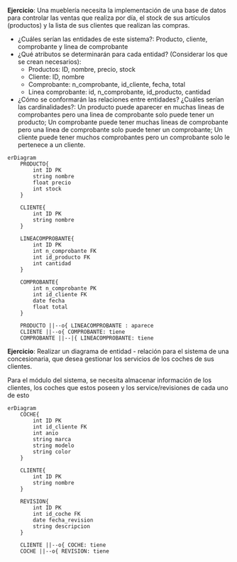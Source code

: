 **Ejercicio**: Una mueblería necesita la implementación de una base de datos para controlar las ventas que realiza por día, el stock de sus artículos (productos) y la lista de sus clientes que realizan las compras.

+ ¿Cuáles serían las entidades de este sistema?: Producto, cliente, comprobante y linea de comprobante
+ ¿Qué atributos se determinarán para cada entidad? (Considerar los que se crean necesarios): 
  + Productos: ID, nombre, precio, stock
  + Cliente: ID, nombre
  + Comprobante: n_comprobante, id_cliente, fecha, total
  + Linea comprobante: id, n_comprobante, id_producto, cantidad
+ ¿Cómo se conformarán las relaciones entre entidades? ¿Cuáles serían las cardinalidades?: Un producto puede aparecer en muchas lineas de comprobantes pero una linea de comprobante solo puede tener un producto; Un comprobante puede tener muchas lineas de comprobante pero una linea de comprobante solo puede tener un comprobante; Un cliente puede tener muchos comprobantes pero un comprobante solo le pertenece a un cliente.

```mermaid
erDiagram
    PRODUCTO{
        int ID PK
        string nombre
        float precio
        int stock
    }

    CLIENTE{
        int ID PK
        string nombre
    }

    LINEACOMPROBANTE{
        int ID PK
        int n_comprobante FK
        int id_producto FK
        int cantidad
    }

    COMPROBANTE{
        int n_comprobante PK
        int id_cliente FK
        date fecha
        float total
    }

    PRODUCTO ||--o{ LINEACOMPROBANTE : aparece
    CLIENTE ||--o{ COMPROBANTE: tiene
    COMPROBANTE ||--|{ LINEACOMPROBANTE: tiene

```

**Ejercicio**: Realizar un diagrama de entidad - relación para el sistema de una concesionaria, que desea gestionar los servicios de los coches de sus clientes. 

Para el módulo del sistema, se necesita almacenar información de los clientes, los coches que estos poseen y los service/revisiones de cada uno de esto

```mermaid
erDiagram
    COCHE{
        int ID PK
        int id_cliente FK
        int anio
        string marca
        string modelo
        string color
    }

    CLIENTE{
        int ID PK
        string nombre
    }

    REVISION{
        int ID PK
        int id_coche FK
        date fecha_revision
        string descripcion
    }

    CLIENTE ||--o{ COCHE: tiene
    COCHE ||--o{ REVISION: tiene

```
